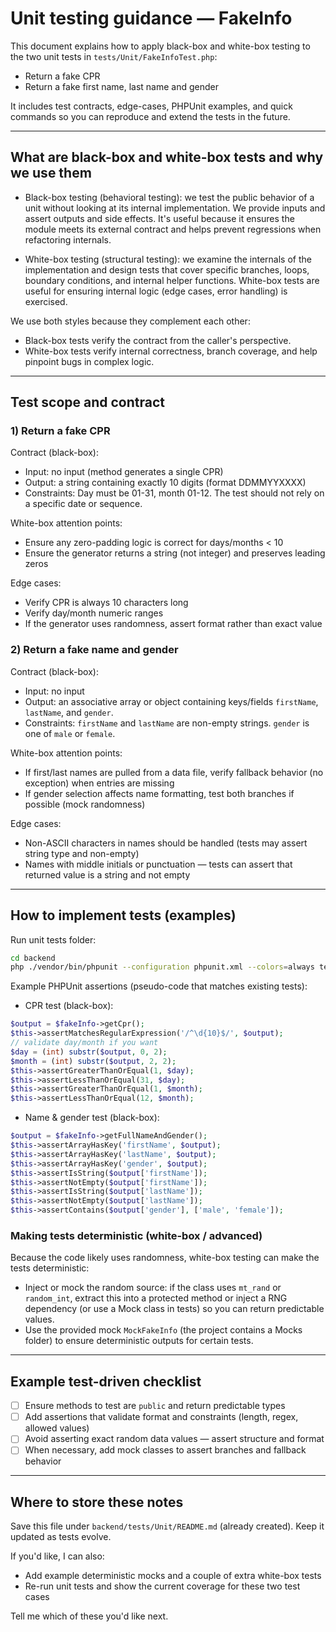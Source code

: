 # Unit testing guidance — FakeInfo

This document explains how to apply black-box and white-box testing to the two unit tests in `tests/Unit/FakeInfoTest.php`:

- Return a fake CPR
- Return a fake first name, last name and gender

It includes test contracts, edge-cases, PHPUnit examples, and quick commands so you can reproduce and extend the tests in the future.

---

## What are black-box and white-box tests and why we use them

- Black-box testing (behavioral testing): we test the public behavior of a unit without looking at its internal implementation. We provide inputs and assert outputs and side effects. It's useful because it ensures the module meets its external contract and helps prevent regressions when refactoring internals.

- White-box testing (structural testing): we examine the internals of the implementation and design tests that cover specific branches, loops, boundary conditions, and internal helper functions. White-box tests are useful for ensuring internal logic (edge cases, error handling) is exercised.

We use both styles because they complement each other:
- Black-box tests verify the contract from the caller's perspective.
- White-box tests verify internal correctness, branch coverage, and help pinpoint bugs in complex logic.

---

## Test scope and contract

### 1) Return a fake CPR
Contract (black-box):
- Input: no input (method generates a single CPR)
- Output: a string containing exactly 10 digits (format DDMMYYXXXX)
- Constraints: Day must be 01-31, month 01-12. The test should not rely on a specific date or sequence.

White-box attention points:
- Ensure any zero-padding logic is correct for days/months < 10
- Ensure the generator returns a string (not integer) and preserves leading zeros

Edge cases:
- Verify CPR is always 10 characters long
- Verify day/month numeric ranges
- If the generator uses randomness, assert format rather than exact value

### 2) Return a fake name and gender
Contract (black-box):
- Input: no input
- Output: an associative array or object containing keys/fields `firstName`, `lastName`, and `gender`.
- Constraints: `firstName` and `lastName` are non-empty strings. `gender` is one of `male` or `female`.

White-box attention points:
- If first/last names are pulled from a data file, verify fallback behavior (no exception) when entries are missing
- If gender selection affects name formatting, test both branches if possible (mock randomness)

Edge cases:
- Non-ASCII characters in names should be handled (tests may assert string type and non-empty)
- Names with middle initials or punctuation — tests can assert that returned value is a string and not empty

---

## How to implement tests (examples)

Run unit tests folder:

```bash
cd backend
php ./vendor/bin/phpunit --configuration phpunit.xml --colors=always tests/Unit
```

Example PHPUnit assertions (pseudo-code that matches existing tests):

- CPR test (black-box):
```php
$output = $fakeInfo->getCpr();
$this->assertMatchesRegularExpression('/^\d{10}$/', $output);
// validate day/month if you want
$day = (int) substr($output, 0, 2);
$month = (int) substr($output, 2, 2);
$this->assertGreaterThanOrEqual(1, $day);
$this->assertLessThanOrEqual(31, $day);
$this->assertGreaterThanOrEqual(1, $month);
$this->assertLessThanOrEqual(12, $month);
```

- Name & gender test (black-box):
```php
$output = $fakeInfo->getFullNameAndGender();
$this->assertArrayHasKey('firstName', $output);
$this->assertArrayHasKey('lastName', $output);
$this->assertArrayHasKey('gender', $output);
$this->assertIsString($output['firstName']);
$this->assertNotEmpty($output['firstName']);
$this->assertIsString($output['lastName']);
$this->assertNotEmpty($output['lastName']);
$this->assertContains($output['gender'], ['male', 'female']);
```

### Making tests deterministic (white-box / advanced)
Because the code likely uses randomness, white-box testing can make the tests deterministic:

- Inject or mock the random source: if the class uses `mt_rand` or `random_int`, extract this into a protected method or inject a RNG dependency (or use a Mock class in tests) so you can return predictable values.
- Use the provided mock `MockFakeInfo` (the project contains a Mocks folder) to ensure deterministic outputs for certain tests.

---

## Example test-driven checklist

- [ ] Ensure methods to test are `public` and return predictable types
- [ ] Add assertions that validate format and constraints (length, regex, allowed values)
- [ ] Avoid asserting exact random data values — assert structure and format
- [ ] When necessary, add mock classes to assert branches and fallback behavior

---

## Where to store these notes
Save this file under `backend/tests/Unit/README.md` (already created). Keep it updated as tests evolve.

If you'd like, I can also:
- Add example deterministic mocks and a couple of extra white-box tests
- Re-run unit tests and show the current coverage for these two test cases

Tell me which of these you'd like next.